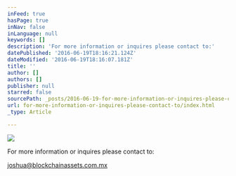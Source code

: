 ```yaml
---
inFeed: true
hasPage: true
inNav: false
inLanguage: null
keywords: []
description: 'For more information or inquires please contact to:'
datePublished: '2016-06-19T18:16:21.124Z'
dateModified: '2016-06-19T18:16:07.181Z'
title: ''
author: []
authors: []
publisher: null
starred: false
sourcePath: _posts/2016-06-19-for-more-information-or-inquires-please-contact-to.md
url: for-more-information-or-inquires-please-contact-to/index.html
_type: Article

---
```

![](https://the-grid-user-content.s3-us-west-2.amazonaws.com/36616982-8315-41f0-b439-1e82075cc5f0.png)

For more information or inquires please contact to:

joshua@blockchainassets.com.mx